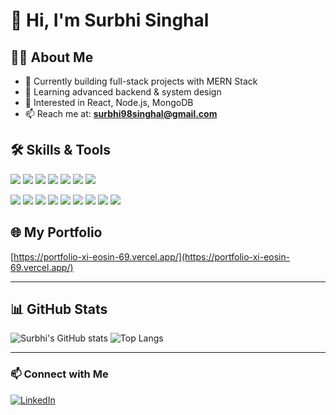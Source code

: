 # 👋 Hi, I'm Surbhi Singhal

## 👩‍💻 About Me

- 🔭 Currently building full-stack projects with MERN Stack
- 🌱 Learning advanced backend & system design
- 🧠 Interested in React, Node.js, MongoDB
- 📫 Reach me at: **surbhi98singhal@gmail.com**


## 🛠️ Skills & Tools

<p align="left">
  <img src="https://img.shields.io/badge/-React-61DAFB?style=for-the-badge&logo=React&logoColor=white" />
  <img src="https://img.shields.io/badge/-JavaScript-F7DF1E?style=for-the-badge&logo=javascript&logoColor=black" />
  <img src="https://img.shields.io/badge/-HTML5-E34F26?style=for-the-badge&logo=html5&logoColor=white" />
  <img src="https://img.shields.io/badge/-CSS3-1572B6?style=for-the-badge&logo=css3&logoColor=white" />
  <img src="https://img.shields.io/badge/-Tailwind_CSS-38B2AC?style=for-the-badge&logo=tailwind-css&logoColor=white" />
  <img src="https://img.shields.io/badge/-Bootstrap-7952B3?style=for-the-badge&logo=bootstrap&logoColor=white" />
  <img src="https://img.shields.io/badge/-ShadCN-000000?style=for-the-badge&logo=vercel&logoColor=white" />
</p>

<p align="left">
  <img src="https://img.shields.io/badge/-Next.js-000000?style=for-the-badge&logo=next.js&logoColor=white" />
  <img src="https://img.shields.io/badge/-Node.js-339933?style=for-the-badge&logo=node.js&logoColor=white" />
  <img src="https://img.shields.io/badge/-Express-000000?style=for-the-badge&logo=express&logoColor=white" />
  <img src="https://img.shields.io/badge/-MongoDB-4EA94B?style=for-the-badge&logo=mongodb&logoColor=white" />
  <img src="https://img.shields.io/badge/-MySQL-00758F?style=for-the-badge&logo=mysql&logoColor=white" />
  <img src="https://img.shields.io/badge/-Git-F05032?style=for-the-badge&logo=git&logoColor=white" />
  <img src="https://img.shields.io/badge/-GitHub-181717?style=for-the-badge&logo=github&logoColor=white" />
  <img src="https://img.shields.io/badge/-Vercel-000000?style=for-the-badge&logo=vercel&logoColor=white" />
  <img src="https://img.shields.io/badge/-Render-46E3B7?style=for-the-badge&logo=render&logoColor=black" />
</p>

## 🌐 My Portfolio
[https://portfolio-xi-eosin-69.vercel.app/](https://portfolio-xi-eosin-69.vercel.app/)

---

## 📊 GitHub Stats

![Surbhi's GitHub stats](https://github-readme-stats.vercel.app/api?username=surbhisinghal1234&show_icons=true&theme=radical)
![Top Langs](https://github-readme-stats.vercel.app/api/top-langs/?username=surbhisinghal1234&layout=compact&theme=radical)


---

### 📫 Connect with Me
[![LinkedIn](https://img.shields.io/badge/-LinkedIn-blue?style=flat&logo=linkedin)](https://www.linkedin.com/in/surbhi-singhal-701145295/)


